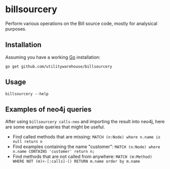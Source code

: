 billsourcery
============

Perform various operations on the Bill source code, mostly for analysical purposes.

Installation
------------
Assuming you have a working [Go](https://golang.org/) installation:

`go get github.com/utilitywarehouse/billsourcery`

Usage
-----

`billsourcery --help`



Examples of neo4j queries
-------------------------

After using `billsourcery calls-neo` and importing the result into neo4j, here are some example queries that might be useful.

* Find called methods that are missing:
	`MATCH (n:Node) where n.name is null return n`
* Find examples containing the name "customer":
	`MATCH (n:Node) where n.name CONTAINS 'customer' return n;`
* Find methods that are not called from anywhere:
	`MATCH (m:Method) WHERE NOT (m)<-[:calls]-() RETURN m.name order by m.name`
